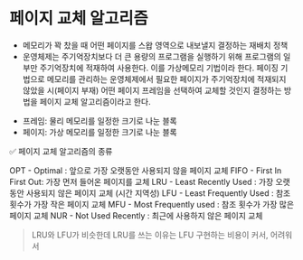 # 페이지 교체 알고리즘
- 메모리가 꽉 찼을 때 어떤 페이지를 스왑 영역으로 내보낼지 결정하는 재배치 정책
- 운영체제는 주기억장치보다 더 큰 용량의 프로그램을 실행하기 위해 프로그램의 일부만 주기억장치에 적재하여 사용한다. 이를 가상메모리 기법이라 한다. 페이징 기법으로 메모리를 관리하는 운영체제에서 필요한 페이지가 주기억장치에 적재되지 않았을 시(페이지 부재) 어떤 페이지 프레임을 선택하여 교체할 것인지 결정하는 방법을 페이지 교체 알고리즘이라고 한다.
 
* 프레임: 물리 메모리를 일정한 크기로 나눈 블록
* 페이지: 가상 메모리를 일정한 크기로 나눈 블록

✅ 페이지 교체 알고리즘의 종류

OPT - Optimal : 앞으로 가장 오랫동안 사용되지 않을 페이지 교체
FIFO - First In First Out: 가장 먼저 들어온 페이지를 교체
LRU - Least Recently Used : 가장 오랫동안 사용되지 않은 페이지 교체 (시간 지역성)
LFU - Least Frequently Used : 참조 횟수가 가장 작은 페이지 교체
MFU - Most Frequently used : 참조 횟수가 가장 많은 페이지 교체
NUR - Not Used Recently : 최근에 사용하지 않은 페이지 교체

> LRU와 LFU가 비슷한데 LRU를 쓰는 이유는 LFU 구현하는 비용이 커서, 어려워서